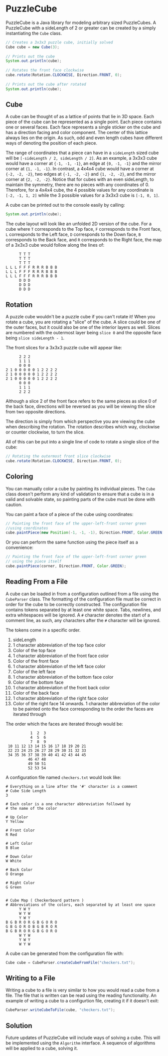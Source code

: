 PuzzleCube
==========

PuzzleCube is a Java library for modeling arbitrary sized PuzzleCubes.
A PuzzleCube with a sideLength of 2 or greater can be created by a simply instantiating the `Cube` class.

```java
// Creates a 3x3x3 puzzle cube, initially solved
Cube cube = new Cube(3);
    
// Prints out the cube
System.out.println(cube);
    
// Rotates the front face clockwise
cube.rotate(Rotation.CLOCKWISE, Direction.FRONT, 0);
    
// Prints out the cube after rotated
System.out.println(cube);
```

Cube
----

A cube can be thought of as a lattice of points that lie in 3D space. 
Each piece of the cube can be represented as a single point. 
Each piece contains one or several faces. 
Each face represents a single sticker on the cube and has a direction facing and color component. 
The center of this lattice always lies on the origin. 
As such, odd and even length cubes have different ways of denoting the position of each piece.

The range of coordinates that a piece can have in a `sideLength` sized cube will be 
`[-sideLength / 2, sideLength / 2]`. As an example, a 3x3x3 cube would have a corner at `{-1, -1, -1}`, 
an edge at `{0, -1, -1}` and the mirror corner at `{1, -1, -1}`. In contrast, a 4x4x4 cube would have a corner at 
`{-2, -2, -2}`, two edges at `{-1, -2, -2}` and `{1, -2, -2}`, and the mirror corner at `{2, -2, -2}`. 
Notice that for cubes with an even sideLength, to maintain the symmetry, there are no pieces with any coordinates of 0. 
Therefore, for a 4x4x4 cube, the 4 possible values for any coordinate is `[-2, -1, 1, 2]` while the 3 possible values 
for a 3x3x3 cube is `[-1, 0, 1]`.

A cube can be printed out to the console easily by calling:
```Java
System.out.println(cube);
```

The cube layout will look like an unfolded 2D version of the cube. 
For a cube where `T` corresponds to the Top face, `F` corresponds to the Front face, 
`L` corresponds to the Left face, `D` corresponds to the Down face, `B` corresponds to the Back face, and 
`R` corresponds to the Right face, the map of a 3x3x3 cube would follow along the lines of:
```
      T T T
      T T T
      T T T
L L L F F F R R R B B B
L L L F F F R R R B B B
L L L F F F R R R B B B
      D D D
      D D D
      D D D
```



Rotation
--------

A puzzle cube wouldn't be a puzzle cube if you can't rotate it! When you rotate a cube, 
you are rotating a "slice" of the cube. A slice could be one of the outer faces, 
but it could also be one of the interior layers as well. Slices are numbered with the 
outermost layer being `slice 0` and the opposite face being `slice sideLength - 1`. 

The front slices for a 3x3x3 puzzle cube will appear like:
```
      2 2 2
      1 1 1
      0 0 0 
2 1 0 0 0 0 0 1 2 2 2 2
2 1 0 0 0 0 0 1 2 2 2 2
2 1 0 0 0 0 0 1 2 2 2 2
      0 0 0
      1 1 1
      2 2 2
```
Although a slice 2 of the front face refers to the same pieces as slice 0 of the back face, 
directions will be reversed as you will be viewing the slice from two opposite directions.
      
The direction is simply from which perspective you are viewing the cube when describing the rotation.
The rotation describes which way, clockwise or counter clockwise, to turn the slice.

All of this can be put into a single line of code to rotate a single slice of the cube:
```Java
// Rotating the outermost front slice clockwise
cube.rotate(Rotation.CLOCKWISE, Direction.FRONT, 0);
```  

Coloring
--------

You can manually color a cube by painting its individual pieces. The `Cube` class doesn't 
perform any kind of validation to ensure that a cube is in a valid and solvable state, so 
painting parts of the cube must be done with caution.

You can paint a face of a piece of the cube using coordinates:
```Java
// Painting the front face of the upper-left-front corner green
//using coordinates
cube.paintPiece(new Position(-1, -1, -1), Direction.FRONT, Color.GREEN);
```

Or you can perform the same function using the piece itself as a convenience:
```Java
// Painting the front face of the upper-left-front corner green 
// using the piece itself
cube.paintPiece(corner, Direction.FRONT, Color.GREEN);
```



Reading From a File
-------------------

A cube can be loaded in from a configuration outlined from a file using the `CubeParser` class.
The formatting of the configuration file must be correct in order for the cube to be correctly 
constructed. The configuration file contains tokens separated by at least one white space. 
Tabs, newlines, and extra whitespaces will be ignored. A `#` character denotes the start of a 
comment line, as such, any characters after the `#` character will be ignored.

The tokens come in a specific order.
  1. sideLength
  2. 1 character abbreviation of the top face color
  3. Color of the top face
  4. 1 character abbreviation of the front face color
  5. Color of the front face
  6. 1 character abbreviation of the left face color
  7. Color of the left face
  8. 1 character abbreviation of the bottom face color
  9. Color of the bottom face
  10. 1 character abbreviation of the front back color
  11. Color of the back face
  12. 1 character abbreviation of the right face color
  13. Color of the right face
  14 onwards. 1 character abbreviation of the color to be painted onto the face corresponding 
to the order the faces are iterated through
  
The order which the faces are iterated through would be:
```
           1  2  3
           4  5  6
           7  8  9
 10 11 12 13 14 15 16 17 18 19 20 21
 22 23 24 25 26 27 28 29 30 31 32 33
 34 35 36 37 38 39 40 41 42 43 44 45
          46 47 48
          49 50 51
          52 53 54
```

A configuration file named `checkers.txt` would look like:
```
# Everything on a line after the '#' character is a comment
# Cube Side Length
3

# Each color is a one character abbreviation followed by 
# the name of the color

# Up Color
Y Yellow

# Front Color
R Red

# Left Color
B Blue

# Down Color
W White

# Back Color
O Orange

# Right Color
G Green


# Cube Map ( Checkerboard pattern )
# Abbreviations of the colors, each separated by at least one space
      Y W Y
      W Y W
      Y W Y
B G B R O R G B G O R O
G B G O R O B G B R O R
B G B R O R G B G O R O
      W Y W
      Y W Y
      W Y W
```

A cube can be generated from the configuration file with:
```Java
Cube cube = CubeParser.createCubeFromFile("checkers.txt");
```
  
Writing to a File
-----------------

Writing a cube to a file is very similar to how you would read a cube from a file. 
The file that is written can be read using the reading functionality. 
An example of writing a cube to a configurtion file, creating it if it doesn't exit:
```Java
CubeParser.writeCubeToFile(cube, "checkers.txt");
```
  
  
Solution
--------

Future updates of PuzzleCube will include ways of solving a cube. 
This will be implemented using the `Algorithm` interface. 
A sequence of algorithms will be applied to a cube, solving it.